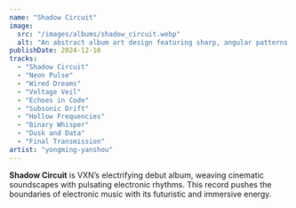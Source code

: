```yaml
---
name: "Shadow Circuit"
image:
  src: "/images/albums/shadow_circuit.webp"
  alt: "An abstract album art design featuring sharp, angular patterns resembling circuit boards with glowing yellow accents against a deep black background, evoking a futuristic and intense aesthetic."
publishDate: 2024-12-10
tracks:
  - "Shadow Circuit"
  - "Neon Pulse"
  - "Wired Dreams"
  - "Voltage Veil"
  - "Echoes in Code"
  - "Subsonic Drift"
  - "Hollow Frequencies"
  - "Binary Whisper"
  - "Dusk and Data"
  - "Final Transmission"
artist: "yongming-yanshou"
---
```


**Shadow Circuit** is VXN’s electrifying debut album, weaving cinematic soundscapes with pulsating electronic rhythms. This record pushes the boundaries of electronic music with its futuristic and immersive energy.
